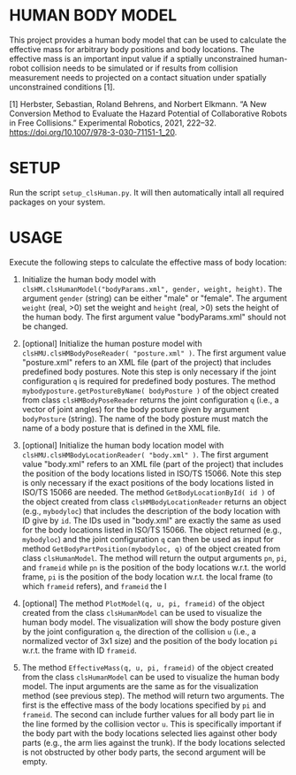 # HUMAN BODY MODEL

This project provides a human body model that can be used to calculate the effective mass for arbitrary body positions and body locations. The effective mass is an important input value if a sptially unconstrained human-robot collision needs to be simulated or if results from collision measurement needs to projected on a contact situation under spatially unconstrained conditions [1].

[1] Herbster, Sebastian, Roland Behrens, and Norbert Elkmann. “A New Conversion Method to Evaluate the Hazard Potential of Collaborative Robots in Free Collisions.” Experimental Robotics, 2021, 222–32. https://doi.org/10.1007/978-3-030-71151-1_20.

# SETUP

Run the script `setup_clsHuman.py`. It will then automatically intall all required packages on your system.

# USAGE

Execute the following steps to calculate the effective mass of body location:

1. Initialize the human body model with `clsHM.clsHumanModel("bodyParams.xml", gender, weight, height)`. The argument `gender` (string) can be either "male" or "female". The argument `weight` (real, >0) set the weight  and `height` (real, >0) sets the height of the human body. The first argument value "bodyParams.xml" should not be changed.

2. [optional] Initialize the human posture model with `clsHMU.clsHMBodyPoseReader( "posture.xml" )`. The first argument value "posture.xml" refers to an XML file (part of the project) that includes predefined body postures. Note this step is only necessary if the joint configuration `q` is required for predefined body postures. The method `mybodyposture.getPostureByName( bodyPosture )` of the object created from class `clsHMBodyPoseReader` returns the joint configuration `q` (i.e., a vector of joint angles) for the body posture given by argument `bodyPosture` (string). The name of the body posture must match the name of a body posture that is defined in the XML file.  

3. [optional] Initialize the human body location model with `clsHMU.clsHMBodyLocationReader( "body.xml" )`. The first argument value "body.xml" refers to an XML file (part of the project) that includes the position of the body locations listed in ISO/TS 15066. Note this step is only necessary if the exact positions of the body locations listed in ISO/TS 15066 are needed. The method `GetBodyLocationById( id )` of the object created from class `clsHMBodyLocationReader` returns an object (e.g., `mybodyloc`) that includes the description of the body location with ID give by `id`. The IDs used in "body.xml" are exactly the same as used for the body locations listed in ISO/TS 15066. The object returned (e.g., `mybodyloc`) and the joint configuration `q` can then be used as input for method `GetBodyPartPosition(mybodyloc, q)` of the object created from class `clsHumanModel`. The method will return the output arguments `pn`, `pi`, and `frameid` while `pn` is the position of the body locations w.r.t. the world frame, `pi` is the position of the body location w.r.t. the local frame (to which `frameid` refers), and `frameid` the I

4. [optional] The method `PlotModel(q, u, pi, frameid)` of the object created from the class `clsHumanModel` can be used to visualize the human body model. The visualization will show the body posture given by the joint configuration `q`, the direction of the collision `u` (i.e., a normalized vector of 3x1 size) and the position of the body location `pi` w.r.t. the frame with ID `frameid`.

5. The method `EffectiveMass(q, u, pi, frameid)` of the object created from the class `clsHumanModel` can be used to visualize the human body model. The input arguments are the same as for the visualization method (see previous step). The method will return two arguments. The first is the effective mass of the body locations specified by `pi` and `frameid`. The second can include further values for all body part lie in the line formed by the collision vector `u`. This is specifically important if the body part with the body locations selected lies against other body parts (e.g., the arm lies against the trunk). If the body locations selected is not obstructed by other body parts, the second argument will be empty. 
